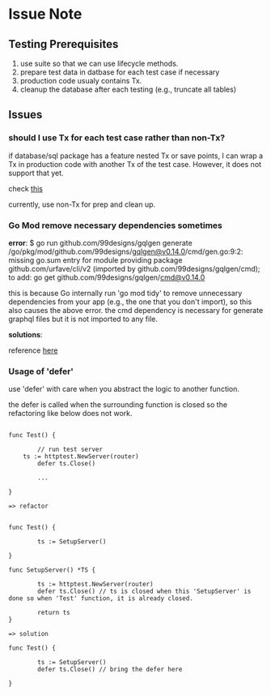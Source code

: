 # Issue Note

## Testing Prerequisites

1. use suite so that we can use lifecycle methods.
2. prepare test data in datbase for each test case if necessary
3. production code usualy contains Tx.
4. cleanup the database after each testing (e.g., truncate all tables) 

## Issues

### should I use Tx for each test case rather than non-Tx?

if database/sql package has a feature nested Tx or save points, I can wrap a Tx in production code with another Tx of the test case. However, it does not support that yet.

check [this](https://github.com/golang/go/issues/7898)

currently, use non-Tx for prep and clean up.

### Go Mod remove necessary dependencies sometimes

**error**: $ go run github.com/99designs/gqlgen generate
/go/pkg/mod/github.com/99designs/gqlgen@v0.14.0/cmd/gen.go:9:2: missing go.sum entry for module providing package github.com/urfave/cli/v2 (imported by github.com/99designs/gqlgen/cmd); to add:
        go get github.com/99designs/gqlgen/cmd@v0.14.0
        
this is because Go internally run 'go mod tidy' to remove unnecessary dependencies from your app (e.g., the one that you don't import), so this also causes the above error. the cmd dependency is necessary for generate graphql files but it is not imported to any file. 

**solutions**: 

reference [here](https://github.com/99designs/gqlgen/issues/1483)
        
### Usage of 'defer' 

use 'defer' with care when you abstract the logic to another function. 

the defer is called when the surrounding function is closed so the refactoring like below does not work.

```

func Test() {
        
        // run test server
	ts := httptest.NewServer(router)
        defer ts.Close()
        
        ...

} 

=> refactor


func Test() {
        
        ts := SetupServer()

}

func SetupServer() *TS {

        ts := httptest.NewServer(router)
        defer ts.Close() // ts is closed when this 'SetupServer' is done so when 'Test' function, it is already closed.
        
        return ts
}

=> solution

func Test() {

        ts := SetupServer()
        defer ts.Close() // bring the defer here
        
}

```



